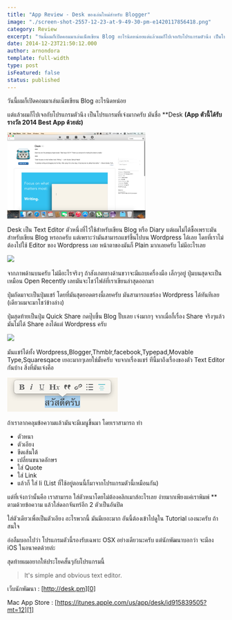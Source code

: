 ```yaml
---
title: "App Review - Desk ของเล่นใหม่สำหรับ Blogger"
image: "./screen-shot-2557-12-23-at-9-49-30-pm-e1420117856418.png"
category: Review
excerpt: "วันนี้ผมก็เปิดคอมมาเล่นเน็ตเขียน Blog อะไรนิดหน่อยแต่แล้วผมก็ไปเจอกับโปรแกรมตัวนึง เป็นโปรแกรมที่เจ๋งมากครับ มันชื่อ Desk (App ตัวนี้ได้รับรางวัล 2014 Best App ด้วยล่ะ)"
date: 2014-12-23T21:50:12.000
author: arnondora
template: full-width
type: post
isFeatured: false
status: published
---
```


วันนี้ผมก็เปิดคอมมาเล่นเน็ตเขียน Blog อะไรนิดหน่อย

แต่แล้วผมก็ไปเจอกับโปรแกรมตัวนึง เป็นโปรแกรมที่เจ๋งมากครับ มันชื่อ **Desk **(App ตัวนี้ได้รับรางวัล 2014 Best App ด้วยล่ะ)**

![](./screenshot2557-12-23at9-27-51pm-e1420117864422.png)

Desk เป็น Text Editor ตัวหนึ่งที่ไว้ใช้สำหรับเขียน Blog หรือ Diary แต่ผมไม่ได้ซื้อเพราะมันสำหรับเขียน Blog หรอกครับ แต่เพราะว่ามันสามารถแชร์ขึ้นไปบน Wordpress ได้เลย โดยที่เราไม่ต้องไปใช้ Editor ของ Wordpress เลย หน้าตาของมันก็ Plain มากเลยครับ ไม่มีอะไรเลย

![](./wp-content/uploads/2014/12/screenshot2557-12-23at9-32-28pm-e1420117870554.png)


จากภาพด้านบนครับ ไม่มีอะไรจริงๆ ถ้าสังเกตทางด้านขวาจะมีแถบเครื่องมือ เล็กๆอยู่ ปุ่มบนสุดจะเป็นเหมือน Open Recently เลยมันจะโชว์ไฟล์ที่เราเขียนล่าสุดออกมา



ปุ่มถัดมาจะเป็นปุ่มแชร์ โดยที่มันสุดยอดตรงนี้เลยครับ มันสามารถแชร์ลง Wordpress ได้ทันทีเลย (เดียวผมจะมาโชว์ข้างล่าง)

ปุ่มสุดท้ายเป็นปุ่ม Quick Share กดปุ๊บขึ้น Blog ปั๊บเลย เจ๋งมากๆ จากเมื่อกี้เรื่อง Share จริงๆแล้วมันไม่ได้ Share ลงได้แต่ Wordpress ครับ

![](./wp-content/uploads/2014/12/screenshot2557-12-23at9-34-14pm.png)

มันแชร์ได้ทั้ง Wordpress,Blogger,Thmblr,facebook,Typepad,Movable Type,Squaresqace เยอะมากๆเลยใช่มั้ยครับ จบจากเรื่องแชร์ ทีนี้มาถึงเรื่องของตัว Text Editor กันบ้าง สิ่งที่มันเจ๋งคือ

![](./screenshot2557-12-23at9-37-03pm.png)

ถ้าเราลากคลุมข้อความแล้วมันจะมีเมนูขึ้นมา โดยเราสามารถ ทำ

* ตัวหนา
* ตัวเอียง
* ขีดเส้นใต้
* เปลี่ยนขนาดอักษร
* ใส่ Quote
* ใส่ Link
* แล้วก็ ใส่ li (List ที่ใช้อยู่ตอนนี้ก็มาจากโปรแกรมตัวนี้เหมือนกัน)

แต่ที่เจ๋งกว่านั้นคือ เราสามารถ ใส่ตัวหนาโดยไม่ต้องคลิกเมาส์อะไรเลย ง่ายมากเพียงแค่เราพิมพ์ \*\* ตามด้วยข้อความ แล้วใส่ดอกจันทร์อีก 2 ตัวเป็นอันปิด

ใส่ตัวเดียวเพื่อเป็นตัวเอียง อะไรพวกนี้ มันมีเยอะมาก อันนี้ต้องเข้าไปดูใน Tutorial เองนะครับ ถ้าสนใจ

อ่อลืมบอกไปว่า โปรแกรมตัวนี้รองรับเฉพาะ OSX อย่างเดียวนะครับ แต่นักพัฒนาบอกว่า จะมีลง iOS ในอนาคตด้วยล่ะ

สุดท้ายผมอยากให้ประโยคสั้นๆกับโปรแกรมนี้

> It's simple and obvious text editor.

เว็บนักพัฒนา : [http://desk.pm][0]

Mac App Store : [https://itunes.apple.com/us/app/desk/id915839505?mt=12][1]

[0]: http://desk.pm
[1]: https://itunes.apple.com/us/app/desk/id915839505?mt=12
